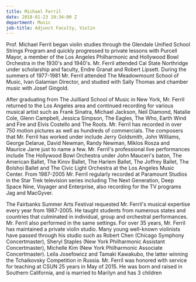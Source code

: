 ```yaml
---
title: Michael Ferril
date: 2018-01-23 19:34:00 Z
department: Music
job-title: Adjunct Faculty, Violin
---
```


Prof. Michael Ferril began violin studies through the Glendale Unified School Strings Program and quickly progressed to private lessons with Purcell Mayor, a member of the Los Angeles Philharmonic and Hollywood Bowl Orchestra in the 1930's and 1940's. Mr. Ferril attended Cal State Northridge under scholarship and faculty, Endre Granat and Robert Lipsett. During the summers of 1977-1981 Mr. Ferril attended The Meadowmount School of Music, Ivan Galamian Director, and studied with Sally Thomas and chamber music with Josef Gingold.

After graduating from The Juilliard School of Music in New York, Mr. Ferril returned to the Los Angeles area and continued recording for various musical artist such as Frank Sinatra, Michael Jackson, Neil Diamond, Natalie Cole, Glenn Campbell, Jessica Simpson, The Eagles, The Who, Earth Wind and Fire and Elvis Costello and The Roots. Mr. Ferril has recorded in over 750 motion pictures as well as hundreds of commercials. The composers that Mr. Ferril has worked under include Jerry Goldsmith, John Williams, George Delarue, David Newman, Randy Newman, Miklos Rosza and Maurice Jarre just to name a few. Mr. Ferril's professional live performances include The Hollywood Bowl Orchestra under John Mauceri's baton, The American Ballet, The Kirov Ballet, The Harlem Ballet, The Joffrey Ballet, The Bolshoi Ballet and The Civic Light Orchestra at the Los Angeles Music Center. From 1987-2005 Mr. Ferril regularly recorded at Paramount Studios in the Star Trek television series including The Next Generation, Deep Space Nine, Voyager and Enterprise, also recording for the TV programs Jag and MacGyver.

The Fairbanks Summer Arts Festival requested Mr. Ferril's musical expertise every year from 1987-2005. He taught students from numerous states and countries that culminated in individual, group and orchestral performances. Mr. Ferril also performed in the same settings. For over 35 years, Mr. Ferril has maintained a private violin studio. Many young well-known violinists have passed through his studio such as Robert Chen (Chicago Symphony Concertmaster), Sheryl Staples (New York Philharmonic Assistant Concertmaster), Michelle Kim (New York Philharmonic Associate Concertmaster). Leila Josefowicz and Tamaki Kawakubo, the latter winning the Tchaikovsky Competition in Russia. Mr. Ferril was honored with service for teaching at CSUN 25 years in May of 2015. He was born and raised in Southern California, and is married to Marilyn and has 3 children